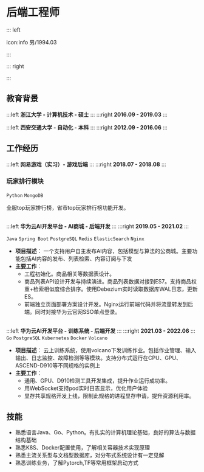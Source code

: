 # 后端工程师

::: left

icon:info 男/1994.03

:::

::: right


:::

## 教育背景

:::left
**浙江大学 - 计算机技术 - 硕士**
:::
:::right
**2016.09 - 2019.03**
:::

:::left
**西安交通大学 - 自动化 - 本科**
:::
:::right
**2012.09 - 2016.06**
:::

## 工作经历

:::left
**网易游戏（实习）- 游戏后端**
:::
:::right
**2018.07 - 2018.08**
:::

### 玩家排行模块

`Python` `MongoDB` 

全服top玩家排行榜，省市top玩家排行榜功能开发。

## 
:::left
**华为云AI开发平台 - AI商城 - 后端开发**
:::
:::right
**2019.05 - 2021.02**
:::

`Java` `Spring Boot` `PostgreSQL` `Redis` `ElasticSearch` `Nginx`

- **项目描述**：
    一个支持用户自主发布AI内容，包括模型与算法的公商城。主要功能包括AI内容的发布、列表检索、内容订阅与下发
- **主要工作**：
  - 工程初始化。商品相关等数据表设计。
  - 商品列表API设计开发与持续演进。商品列表数据对接到ES7。支持商品权重+检索相似度综合排序。使用Debezium实时读取数据库WAL日志，更新ES。
  - 前端独立页面部署方案设计开发。Nginx运行前端代码并将流量转发到后端。同时对接华为云官网SSO单点登录。

##

:::left
**华为云AI开发平台 - 训练系统 - 后端开发**
:::
:::right
**2021.03 - 2022.06**
:::
`Go` `PostgreSQL` `Kubernetes` `Docker` `Volcano` 

- **项目描述**：
    云上训练系统，使用volcano下发训练作业。包括作业管理、输入输出、日志监控、故障检测等等模块。支持分布式运行在CPU、GPU、ASCEND-D910等不同规格的实例上
- **主要工作**：
  - 通用、GPU、D910检测工具开发集成，提升作业运行成功率。
  - 用WebSocket支持pod实时日志显示，优化用户体验
  - 显存共享规格开发上线，限制此规格的进程显存申请，提升资源利用率。
  
  
## 技能
- 熟悉语言Java、Go、Python。有扎实的计算机理论基础，良好的算法与数据结构基础
- 熟悉K8S、Docker配置使用，了解相关容器技术实现原理
- 熟悉主流关系型与文档型数据库，对分布式系统设计有一定见解
- 熟悉训练业务，了解Pytorch,TF等常用框架启动方式


  


